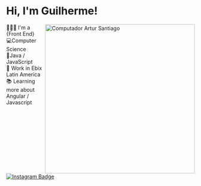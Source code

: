 # Hi, I'm Guilherme!


<img src="https://raw.githubusercontent.com/MicaelliMedeiros/micaellimedeiros/master/image/computer-illustration.png" width="400px" align="right" alt="Computador Artur Santiago" style="max-width:100%;">

👨🏻‍💻 I'm a {Front End} <br>
💻Computer Science <br>
🔨Java / JavaScript <br>
🏢 Work in Ebix Latin America <br>
📚 Learning more about Angular / Javascript

<a href="https://www.instagram.com/guisooousa/" rel="nofollow"><img src="https://camo.githubusercontent.com/b99816ae8bb93e79664c8b909701008fdb3fe928597f423ef6d37bad5f96abc9/68747470733a2f2f696d672e736869656c64732e696f2f62616467652f2d496e7374616772616d2d626c75653f7374796c653d666c61742d737175617265266c6f676f3d496e7374616772616d266c6f676f436f6c6f723d7768697465266c696e6b3d68747470733a2f2f7777772e696e7374616772616d2e636f6d2f7573616b696d6f646f6b692f" alt="Instagram Badge" data-canonical-src="https://img.shields.io/badge/-Instagram-blue?style=flat-square&amp;logo=Instagram&amp;logoColor=white&amp;link=https://www.instagram.com/guisooousa/" style="max-width:100%;"></a>
